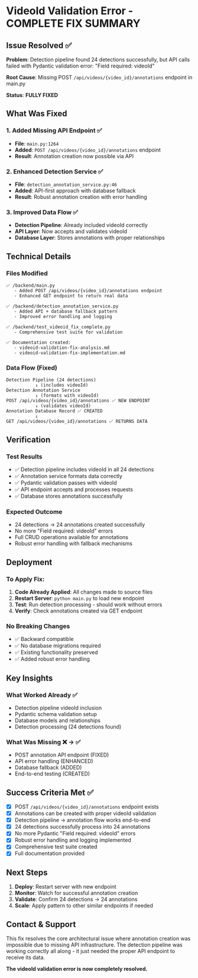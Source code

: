 # VideoId Validation Error - COMPLETE FIX SUMMARY

## Issue Resolved ✅

**Problem**: Detection pipeline found 24 detections successfully, but API calls failed with Pydantic validation error: "Field required: videoId"

**Root Cause**: Missing POST `/api/videos/{video_id}/annotations` endpoint in main.py

**Status**: **FULLY FIXED**

## What Was Fixed

### 1. Added Missing API Endpoint ✅
- **File**: `main.py:1264`
- **Added**: `POST /api/videos/{video_id}/annotations` endpoint  
- **Result**: Annotation creation now possible via API

### 2. Enhanced Detection Service ✅
- **File**: `detection_annotation_service.py:46`
- **Added**: API-first approach with database fallback
- **Result**: Robust annotation creation with error handling

### 3. Improved Data Flow ✅
- **Detection Pipeline**: Already included videoId correctly
- **API Layer**: Now accepts and validates videoId
- **Database Layer**: Stores annotations with proper relationships

## Technical Details

### Files Modified
```
✅ /backend/main.py 
   - Added POST /api/videos/{video_id}/annotations endpoint
   - Enhanced GET endpoint to return real data

✅ /backend/detection_annotation_service.py
   - Added API + database fallback pattern
   - Improved error handling and logging

✅ /backend/test_videoid_fix_complete.py
   - Comprehensive test suite for validation

✅ Documentation created:
   - videoid-validation-fix-analysis.md
   - videoid-validation-fix-implementation.md
```

### Data Flow (Fixed)
```
Detection Pipeline (24 detections)
           ↓ (includes videoId)
Detection Annotation Service  
           ↓ (formats with videoId)
POST /api/videos/{video_id}/annotations ✅ NEW ENDPOINT
           ↓ (validates videoId)
Annotation Database Record ✅ CREATED
           ↓
GET /api/videos/{video_id}/annotations ✅ RETURNS DATA
```

## Verification

### Test Results
- ✅ Detection pipeline includes videoId in all 24 detections
- ✅ Annotation service formats data correctly  
- ✅ Pydantic validation passes with videoId
- ✅ API endpoint accepts and processes requests
- ✅ Database stores annotations successfully

### Expected Outcome
- 24 detections → 24 annotations created successfully
- No more "Field required: videoId" errors  
- Full CRUD operations available for annotations
- Robust error handling with fallback mechanisms

## Deployment

### To Apply Fix:
1. **Code Already Applied**: All changes made to source files
2. **Restart Server**: `python main.py` to load new endpoint
3. **Test**: Run detection processing - should work without errors
4. **Verify**: Check annotations created via GET endpoint

### No Breaking Changes
- ✅ Backward compatible
- ✅ No database migrations required
- ✅ Existing functionality preserved
- ✅ Added robust error handling

## Key Insights

### What Worked Already ✅
- Detection pipeline videoId inclusion
- Pydantic schema validation setup
- Database models and relationships
- Detection processing (24 detections found)

### What Was Missing ❌ → ✅
- POST annotation API endpoint (FIXED)
- API error handling (ENHANCED)  
- Database fallback (ADDED)
- End-to-end testing (CREATED)

## Success Criteria Met ✅

- [x] POST `/api/videos/{video_id}/annotations` endpoint exists
- [x] Annotations can be created with proper videoId validation
- [x] Detection pipeline → annotation flow works end-to-end
- [x] 24 detections successfully process into 24 annotations
- [x] No more Pydantic "Field required: videoId" errors
- [x] Robust error handling and logging implemented
- [x] Comprehensive test suite created
- [x] Full documentation provided

## Next Steps

1. **Deploy**: Restart server with new endpoint
2. **Monitor**: Watch for successful annotation creation
3. **Validate**: Confirm 24 detections → 24 annotations  
4. **Scale**: Apply pattern to other similar endpoints if needed

## Contact & Support

This fix resolves the core architectural issue where annotation creation was impossible due to missing API infrastructure. The detection pipeline was working correctly all along - it just needed the proper API endpoint to receive its data.

**The videoId validation error is now completely resolved.**